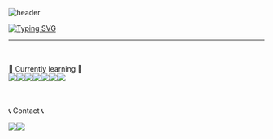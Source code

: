 <!-- ### Welcome to Sangji's Github 👋 -->

<!--
**qwr133/qwr133** is a ✨ _special_ ✨ repository because its `README.md` (this file) appears on your GitHub profile.

Here are some ideas to get you started:


- 🔭 I’m currently working on ...
- 🌱 I’m currently learning ...
- 👯 I’m looking to collaborate on ...
- 🤔 I’m looking for help with ...
- 💬 Ask me about ...
- 📫 How to reach me: ...
- 😄 Pronouns: ...
- ⚡ Fun fact: ...
-->


![header](https://capsule-render.vercel.app/api?type=waving&color=E5BEEC&text=&animation=twinkling&height=80)

[![Typing SVG](https://readme-typing-svg.demolab.com?font=Alkatra&weight=500&size=45&duration=4000&pause=3&color=E5BEEC&center=false&vCenter=false&multiline=true&repeat=true&width=1000&height=100&lines=Welcome+to+Sangji's+GitHub!👋)](https://git.io/typing-svg)
 
<div align="left">
 
 ---
     
<!-- [![GITHUB](https://hits.seeyoufarm.com/api/count/incr/badge.svg?url=https%3A%2F%2Fgithub.com%2Fqwr133&count_bg=%23F29494&title_bg=%232F2E2E&icon=github.svg&icon_color=%23FFFFFF&title=GITHUB&edge_flat=false)](https://github.com/qwr133) -->

<!-- -[![Sangji's languages](https://github-readme-stats.vercel.app/api/top-langs/?username=qwr133&layout=compact&theme=nord&hide_border=true&langs_count=10)](https://github.com/qwr133/github-readme-stats)
[![Sangji's GitHub stats](https://github-readme-stats.vercel.app/api?username=qwr133&theme=nord&hide_border=true&count_private=true)](https://github.com/qwr133/github-readme-stats) -->
 
<br>


<br>
🌱 Currently learning 🌱
<div style="display:flex; flex-direction:row;">
    <br>
    <img src="https://img.shields.io/badge/java-007396?style=for-the-badge&logo=java&logoColor=white"> 
    <img src="https://img.shields.io/badge/Spring Boot-6DB33F?style=for-the-badge&logo=spring boot&logoColor=white"> 
    <img src="https://img.shields.io/badge/oracle-F80000?style=for-the-badge&logo=oracle&logoColor=white"> 
    <img src="https://img.shields.io/badge/mariaDB-479A1?style=for-the-badge&logo=mariadb&logoColor=white"> 
    <br>
    <br>
    <img src="https://img.shields.io/badge/html5-E34F26?style=flat-square&logo=html5&logoColor=white"> 
    <img src="https://img.shields.io/badge/css-1572B6?style=flat-square&logo=css3&logoColor=white"> 
    <img src="https://img.shields.io/badge/javascript-F7DF1E?style=flat-square&logo=javascript&logoColor=black"> 
    <br>
</div><br>



📞 Contact 📞
<div style="display:flex; flex-direction:row;">
    <a href="https://www.instagram.com/sang._.geee/">
        <img src="https://img.shields.io/badge/Instagram-E4405F?style=for-the-badge&logo=Instagram&logoColor=white"> 
    </a>
    <a href="ksg165000@gmail.com">
        <img src="https://img.shields.io/badge/Gmail-EA4335?style=for-the-badge&logo=Gmail&logoColor=white"> 
    </a>
</div><br>

<!-- ![Anurag's GitHub stats](https://github-readme-stats.vercel.app/api?username=qwr133&show_icons=true&theme=radical) -->
